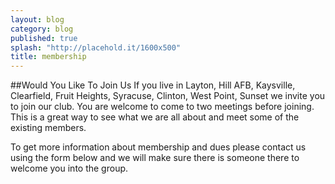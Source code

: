 ```yaml
---
layout: blog
category: blog
published: true
splash: "http://placehold.it/1600x500"
title: membership
---
```


##Would You Like To Join Us
If you live in Layton, Hill AFB, Kaysville, Clearfield, Fruit Heights, Syracuse, Clinton, West Point, Sunset we invite you to join our club. You are welcome to come to two meetings before joining. This is a great way to see what we are all about and meet some of the existing members. 

To get more information about membership and dues please contact us using the form below and we will make sure there is someone there to welcome you into the group.
